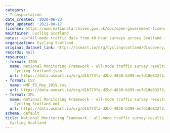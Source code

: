 ```yaml
---
category:
- Transportation
date_created: '2020-06-23'
date_updated: '2021-08-17'
license: https://www.nationalarchives.gov.uk/doc/open-government-licence/version/3/
maintainer: Cycling Scotland
notes: <p>"All-mode traffic data from 48-hour surveys across Scotland in May 2019"</p>
organization: Cycling Scotland
original_dataset_link: https://usmart.io/org/cyclingscotland/discovery/discovery-view-detail/a5c396fb-6da0-420d-9732-459d5d717264
records: null
resources:
- format: JSON
  name: National Monitoring Framework - all-mode traffic survey results May 2019 -
    Cycling Scotland.json
  url: https://data.usmart.io/org/d1b773fa-d2bd-4830-b399-ecfd18e832f3/resource?resourceGUID=cd8d4580-827e-473a-ac43-b1bff21e4802
- format: CSV
  name: NMF_TS_May_2019.csv
  url: https://data.usmart.io/org/d1b773fa-d2bd-4830-b399-ecfd18e832f3/resource?resourceGUID=db36ee3c-89ea-45bd-9c36-a5baea139830
- format: XML
  name: National Monitoring Framework - all-mode traffic survey results May 2019 -
    Cycling Scotland.xml
  url: https://data.usmart.io/org/d1b773fa-d2bd-4830-b399-ecfd18e832f3/resource?resourceGUID=31cc3c72-9b5c-444f-a5fb-2d509a2571b8
schema: default
title: National Monitoring Framework - all-mode traffic survey results May 2019 -
  Cycling Scotland
---
```

